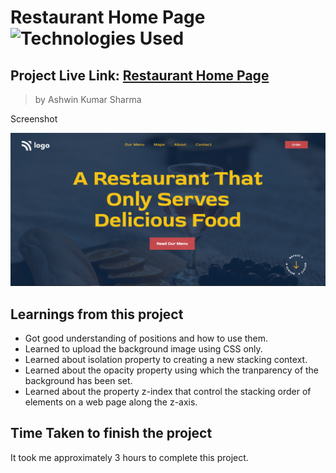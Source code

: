 # Restaurant Home Page ![Technologies Used](https://img.shields.io/badge/Technologies-HTML%2FCSS-green)

## Project Live Link: [Restaurant Home Page](https://rstaurant-home-page.netlify.app/)

> by Ashwin Kumar Sharma

Screenshot

![Project Screenshot](./Screenshot.png)

## Learnings from this project

- Got good understanding of positions and how to use them.
- Learned to upload the background image using CSS only.
- Learned about isolation property to creating a new stacking context.
- Learned about the opacity property using which the tranparency of the background has been set.
- Learned about the property z-index that control the stacking order of elements on a web page along the z-axis.

## Time Taken to finish the project

It took me approximately 3 hours to complete this project.
